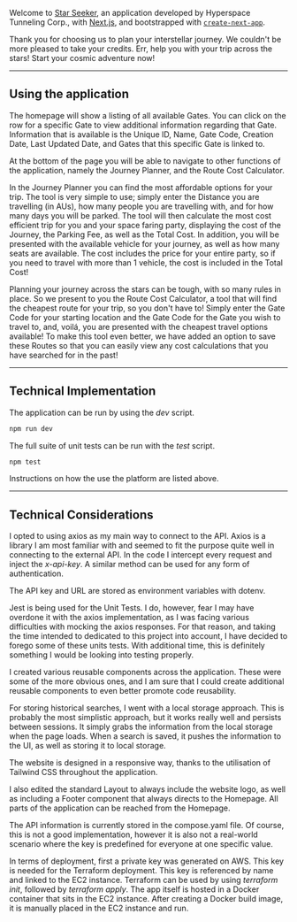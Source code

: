 Welcome to [Star Seeker](http://ec2-13-40-33-185.eu-west-2.compute.amazonaws.com/), an application developed by Hyperspace Tunneling Corp., with [Next.js](https://nextjs.org), and bootstrapped with [`create-next-app`](https://nextjs.org/docs/app/api-reference/cli/create-next-app).

Thank you for choosing us to plan your interstellar journey. We couldn't be more pleased to take your credits. Err, help you with your trip across the stars! Start your cosmic adventure now!

---

## Using the application

The homepage will show a listing of all available Gates. You can click on the row for a specific Gate to view additional information regarding that Gate. Information that is available is the Unique ID, Name, Gate Code, Creation Date, Last Updated Date, and Gates that this specific Gate is linked to.

At the bottom of the page you will be able to navigate to other functions of the application, namely the Journey Planner, and the Route Cost Calculator.

In the Journey Planner you can find the most affordable options for your trip. The tool is very simple to use; simply enter the Distance you are travelling (in AUs), how many people you are travelling with, and for how many days you will be parked. The tool will then calculate the most cost efficient trip for you and your space faring party, displaying the cost of the Journey, the Parking Fee, as well as the Total Cost. In addition, you will be presented with the available vehicle for your journey, as well as how many seats are available. The cost includes the price for your entire party, so if you need to travel with more than 1 vehicle, the cost is included in the Total Cost!

Planning your journey across the stars can be tough, with so many rules in place. So we present to you the Route Cost Calculator, a tool that will find the cheapest route for your trip, so you don't have to! Simply enter the Gate Code for your starting location and the Gate Code for the Gate you wish to travel to, and, voilá, you are presented with the cheapest travel options available! To make this tool even better, we have added an option to save these Routes so that you can easily view any cost calculations that you have searched for in the past!

---

## Technical Implementation

The application can be run by using the *dev* script.

```bash
npm run dev
```

The full suite of unit tests can be run with the *test* script.

```bash
npm test
```

Instructions on how the use the platform are listed above.

---

## Technical Considerations

I opted to using axios as my main way to connect to the API. Axios is a library I am most familiar with and seemed to fit the purpose quite well in connecting to the external API. In the code I intercept every request and inject the *x-api-key*. A similar method can be used for any form of authentication.

The API key and URL are stored as environment variables with dotenv.

Jest is being used for the Unit Tests. I do, however, fear I may have overdone it with the axios implementation, as I was facing various difficulties with mocking the axios responses. For that reason, and taking the time intended to dedicated to this project into account, I have decided to forego some of these units tests. With additional time, this is definitely something I would be looking into testing properly.

I created various reusable components across the application. These were some of the more obvious ones, and I am sure that I could create additional reusable components to even better promote code reusability.

For storing historical searches, I went with a local storage approach. This is probably the most simplistic approach, but it works really well and persists between sessions. It simply grabs the information from the local storage when the page loads. When a search is saved, it pushes the information to the UI, as well as storing it to local storage.

The website is designed in a responsive way, thanks to the utilisation of Tailwind CSS throughout the application.

I also edited the standard Layout to always include the website logo, as well as including a Footer component that always directs to the Homepage. All parts of the application can be reached from the Homepage.

The API information is currently stored in the compose.yaml file. Of course, this is not a good implementation, however it is also not a real-world scenario where the key is predefined for everyone at one specific value.

In terms of deployment, first a private key was generated on AWS. This key is needed for the Terraform deployment. This key is referenced by name and linked to the EC2 instance. Terraform can be used by using *terraform init*, followed by *terraform apply*. The app itself is hosted in a Docker container that sits in the EC2 instance. After creating a Docker build image, it is manually placed in the EC2 instance and run.